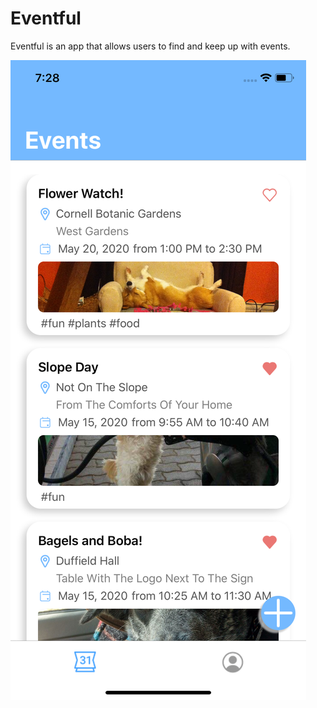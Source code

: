 # Eventful

Eventful is an app that allows users to find and keep up with events.


![](Eventful%20Images/Simulator%20Screen%20Shot%20-%20iPhone%2011%20-%202020-08-22%20at%2019.28.43.png)
